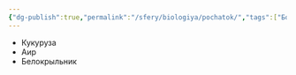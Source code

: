 ```yaml
---
{"dg-publish":true,"permalink":"/sfery/biologiya/pochatok/","tags":["Ботаника"]}
---
```


- Кукуруза
- Аир 
- Белокрыльник 